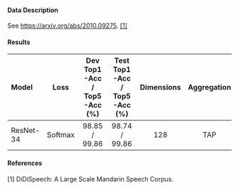 
#### Data Description
See https://arxiv.org/abs/2010.09275. [[1]](#1)

#### Results
Model       |   Loss    |Dev<br>Top1-Acc / Top5-Acc (%)| Test<br>Top1-Acc / Top5-Acc (%) |    Dimensions  | Aggregation |  Parameters  |
|:-         |:-:        |:-:            |:-:             |:-:             |:-:          |:-:            |
ResNet-34   |   Softmax |   98.85 / 99.86 |  98.74 / 99.86    |    128         |   TAP       |  1.35 million |


#### References
<a id="1">[1]</a> DiDiSpeech: A Large Scale Mandarin Speech Corpus.
